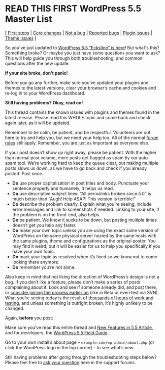 # READ THIS FIRST WordPress 5.5 Master List

\[ 
[First steps](https://wordpress.org/support/topic/read-this-first-wordpress-5-5-master-list/#post-13238243)
 | 
[Core changes](https://wordpress.org/support/topic/read-this-first-wordpress-5-5-master-list/#post-13238244)
 | 
[Not a bug](https://wordpress.org/support/topic/read-this-first-wordpress-5-5-master-list/#post-13238245)
 | 
[Reported bugs](https://wordpress.org/support/topic/read-this-first-wordpress-5-5-master-list/#post-13238247)
 | 
[Plugin issues](https://wordpress.org/support/topic/read-this-first-wordpress-5-5-master-list/#post-13238248)
 | 
[Theme issues](https://wordpress.org/support/topic/read-this-first-wordpress-5-5-master-list/#post-13238249)
 \]

So you've just updated to [WordPress 5.5 “Eckstine” is here](https://wordpress.org/news/2020/08/wordpress-5-5-eckstine/)! But what's this? Something broke? Or maybe you just have some questions you want to ask? This will help guide you through both troubleshooting, and common questions after the new update.

**If your site broke, don’t panic!**

Before you go any further, make sure you’ve updated your plugins and themes to the latest versions, clear your browser’s cache and cookies and re-log in to your WordPress dashboard.

**Still having problems? Okay, read on!**

This thread contains the known issues with plugins and themes found in the latest release. Please read this WHOLE topic and come back and check again later, as it will be updated.

Remember to be calm, be patient, and be respectful. Volunteers are out here to try and help you, but we need your help too. All of the normal [forum rules](https://wordpress.org/support/guidelines) still apply. Remember, you are just as important as everyone else.

If your post doesn’t show up right away, please be patient. With the higher than normal post volume, more posts get flagged as spam by our auto-spam tool. We’re working hard to keep the queue clear, but making multiple posts slows us down, as we have to go back and check if you already posted. Post once.

- **Do** use proper capitalization in post titles and body. Punctuate your sentence properly and humanely, it helps us read.
- **Do** use descriptive subject lines. “All permalinks broken since 5.0” is much better than “Augh! Help ASAP! This version is terrible!”
- **Do** describe the problem clearly. Explain what you’re seeing, include error messages and link to screenshots if needed. Linking to your site, if the problem is on the front-end, also helps.
- **Do** be patient. We know it sucks to be down, but posting multiple times doesn’t get you help any faster.
- **Do** make your own topic unless you are using the exact same version of WordPress on the same physical server hosted by the same hosts with the same plugins, theme and configurations as the original poster. You may find it weird, but it will be easier for us to help you specifically if you have your own topic.
- **Do** mark your topic as resolved when it’s fixed so we know not to come looking there anymore.
- **Do** remember you’re not alone.

Also keep in mind that not liking the direction of WordPress’s design is not a bug. If you don’t like a feature, please don’t make a series of posts complaining about it. Look and see if someone already did, and post there, or [consider joining the process earlier on](https://make.wordpress.org/core/) (like in Beta or even test via SVN). What you’re seeing today is the result of [thousands of hours of work and testing](https://make.wordpress.org/core/5-4/), and unless something is outright broken, it’s highly unlikely to be changed.

Again, **before** you post:

Make sure you’ve read this entire thread and [New Features in 5.5 Article](https://wordpress.org/support/wordpress-version/version-5-5/), and for developers, the [WordPress 5.5 Field Guide](https://make.wordpress.org/core/2020/07/30/wordpress-5-5-field-guide/).

Go to your own install’s about page – `example.com/wp-admin/about.php` (or click the WordPress logo in the top corner) – to see what’s new.

Still having problems after going through the troubleshooting steps below? Please feel free to [ask your question](https://wordpress.org/support/forum/how-to-and-troubleshooting/#new-topic-0) here in the support forums.
